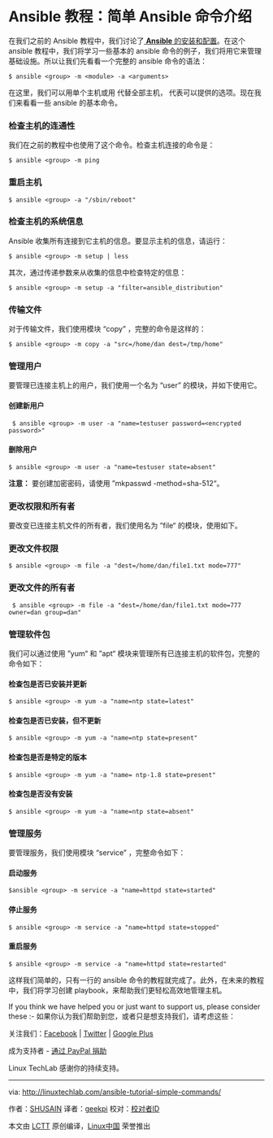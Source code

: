 Ansible 教程：简单 Ansible 命令介绍
======
在我们之前的 Ansible 教程中，我们讨论了[ **Ansible** 的安装和配置][1]。在这个 ansible 教程中，我们将学习一些基本的 ansible 命令的例子，我们将用它来管理基础设施。所以让我们先看看一个完整的 ansible 命令的语法：

```
$ ansible <group> -m <module> -a <arguments>
```

在这里，我们可以用单个主机或用 <group> 代替全部主机，<arguments> 代表可以提供的选项。现在我们来看看一些 ansible 的基本命令。	

### 检查主机的连通性

我们在之前的教程中也使用了这个命令。检查主机连接的命令是：

```
$ ansible <group> -m ping
```

### 重启主机

```
$ ansible <group> -a "/sbin/reboot"
```

### 检查主机的系统信息

Ansible 收集所有连接到它主机的信息。要显示主机的信息，请运行：

```
$ ansible <group> -m setup | less
```

其次，通过传递参数来从收集的信息中检查特定的信息：

```
$ ansible <group> -m setup -a "filter=ansible_distribution"
```

### 传输文件

对于传输文件，我们使用模块 “copy” ，完整的命令是这样的：

```
$ ansible <group> -m copy -a "src=/home/dan dest=/tmp/home"
```

### 管理用户

要管理已连接主机上的用户，我们使用一个名为 “user” 的模块，并如下使用它。

#### 创建新用户

```
 $ ansible <group> -m user -a "name=testuser password=<encrypted password>"
```

#### 删除用户

```
$ ansible <group> -m user -a "name=testuser state=absent"
```

**注意：** 要创建加密密码，请使用 ”mkpasswd -method=sha-512“。

### 更改权限和所有者

要改变已连接主机文件的所有者，我们使用名为 ”file“ 的模块，使用如下。

### 更改文件权限

```
$ ansible <group> -m file -a "dest=/home/dan/file1.txt mode=777"
```

### 更改文件的所有者

```
 $ ansible <group> -m file -a "dest=/home/dan/file1.txt mode=777 owner=dan group=dan"
```

### 管理软件包

我们可以通过使用 ”yum“ 和 ”apt“ 模块来管理所有已连接主机的软件包，完整的命令如下：

#### 检查包是否已安装并更新

```
$ ansible <group> -m yum -a "name=ntp state=latest"
```

#### 检查包是否已安装，但不更新

```
$ ansible <group> -m yum -a "name=ntp state=present"
```

#### 检查包是否是特定的版本

```
$ ansible <group> -m yum -a "name= ntp-1.8 state=present"
```

#### 检查包是否没有安装

```
$ ansible <group> -m yum -a "name=ntp state=absent"
```

### 管理服务

要管理服务，我们使用模块 “service” ，完整命令如下：

#### 启动服务

```
$ansible <group> -m service -a "name=httpd state=started"
```

#### 停止服务

```
$ ansible <group> -m service -a "name=httpd state=stopped"
```

#### 重启服务

```
$ ansible <group> -m service -a "name=httpd state=restarted"
```

这样我们简单的，只有一行的 ansible 命令的教程就完成了。此外，在未来的教程中，我们将学习创建 playbook，来帮助我们更轻松高效地管理主机。

If you think we have helped you or just want to support us, please consider these :-
如果你认为我们帮助到您，或者只是想支持我们，请考虑这些：

关注我们：[Facebook][2] | [Twitter][3] | [Google Plus][4]

成为支持者 - [通过 PayPal 捐助][5]

Linux TechLab 感谢你的持续支持。

--------------------------------------------------------------------------------

via: http://linuxtechlab.com/ansible-tutorial-simple-commands/

作者：[SHUSAIN][a]
译者：[geekpi](https://github.com/geekpi)
校对：[校对者ID](https://github.com/校对者ID)

本文由 [LCTT](https://github.com/LCTT/TranslateProject) 原创编译，[Linux中国](https://linux.cn/) 荣誉推出

[a]:http://linuxtechlab.com/author/shsuain/
[1]:http://linuxtechlab.com/create-first-ansible-server-automation-setup/
[2]:https://www.facebook.com/linuxtechlab/
[3]:https://twitter.com/LinuxTechLab
[4]:https://plus.google.com/+linuxtechlab
[5]:http://linuxtechlab.com/contact-us-2/
